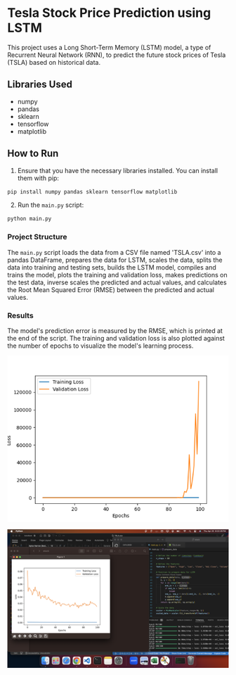 # Tesla Stock Price Prediction using LSTM

This project uses a Long Short-Term Memory (LSTM) model, a type of Recurrent Neural Network (RNN), to predict the future stock prices of Tesla (TSLA) based on historical data.

## Libraries Used

- numpy
- pandas
- sklearn
- tensorflow
- matplotlib

## How to Run

1. Ensure that you have the necessary libraries installed. You can install them with pip:

```bash
pip install numpy pandas sklearn tensorflow matplotlib
```

2. Run the `main.py` script:

```bash
python main.py
```

### Project Structure
The `main.py` script loads the data from a CSV file named 'TSLA.csv' into a pandas DataFrame, prepares the data for LSTM, scales the data, splits the data into training and testing sets, builds the LSTM model, compiles and trains the model, plots the training and validation loss, makes predictions on the test data, inverse scales the predicted and actual values, and calculates the Root Mean Squared Error (RMSE) between the predicted and actual values.

### Results
The model's prediction error is measured by the RMSE, which is printed at the end of the script. The training and validation loss is also plotted against the number of epochs to visualize the model's learning process.


![Figure 1](https://github.com/niladrridas/deep-learning/blob/main/data/Figure_1.png?raw=true)

![Figure 2](https://github.com/niladrridas/deep-learning/blob/main/data/Figure_2.png?raw=true)
